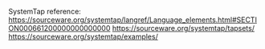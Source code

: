 SystemTap reference:
https://sourceware.org/systemtap/langref/Language_elements.html#SECTION000661200000000000000
https://sourceware.org/systemtap/tapsets/
https://sourceware.org/systemtap/examples/
